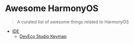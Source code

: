 # Awesome HarmonyOS

> A curated list of awesome things related to HarmonyOS

- [IDE](#IDE)
  - [DevEco Studio Keymap](./DevEco_Studio_Keymap.md)
